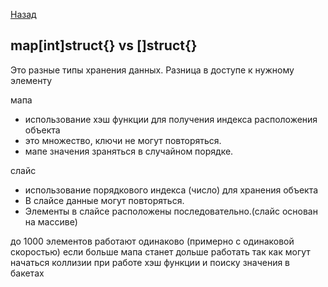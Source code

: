 [Назад](/L1/L1_.md)

## map[int]struct{} vs []struct{}

Это разные типы хранения данных.
Разница в доступе к нужному элементу

мапа

- использование хэш функции для получения индекса расположения объекта
- это множество, ключи не могут повторяться.
- мапе значения зраняться в случайном порядке.

слайс

- использование порядкового индекса (число) для хранения объекта
- В слайсе данные могут повторяться.
- Элементы в слайсе расположены последовательно.(слайс основан на массиве)

до 1000 элементов работают одинаково (примерно с одинаковой скоростью)
если больше мапа станет дольше работать так как могут начаться коллизии при работе хэш функции и поиску значения в бакетах
